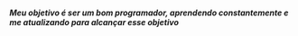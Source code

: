 
<h5> Meu objetivo é ser um bom programador, aprendendo constantemente e me atualizando para alcançar esse objetivo</h5>
<!--<img src="https://github-readme-stats.vercel.app/api/top-langs/?username=lipesc&theme=default&show_icons=true&hide_border=true&layout=compact" alt="lipesc's GitHub Stats" />

<!--<img src="https://streak-stats.demolab.com?user=lipesc&theme=default&hide_border=true" alt="lipesc's GitHub Stats" />
<p align="left">
<a href="https://www.linkedin.com/in/felipesam2022/" target="blank"><img align="center" src="https://raw.githubusercontent.com/rahuldkjain/github-profile-readme-generator/master/src/images/icons/Social/linked-in-alt.svg" alt="https://www.linkedin.com/in/felipesam2022/" height="30" width="40" /></a>
</p>

<p align="left">  <img src="https://www.vectorlogo.zone/logos/amazon_aws/amazon_aws-icon.svg" alt="aws" width="40" height="40"/> </a>   <img src="https://raw.githubusercontent.com/devicons/devicon/master/icons/html5/html5-original-wordmark.svg" alt="html5" width="40" height="40"/> </a>  <img src="https://raw.githubusercontent.com/devicons/devicon/master/icons/java/java-original.svg" alt="java" width="40" height="40"/> </a>  <img src="https://raw.githubusercontent.com/devicons/devicon/master/icons/javascript/javascript-original.svg" alt="javascript" width="40" height="40"/> </a> <img src="https://raw.githubusercontent.com/devicons/devicon/master/icons/linux/linux-original.svg" alt="linux" width="40" height="40"/> </a>   <img src="https://www.vectorlogo.zone/logos/springio/springio-icon.svg" alt="spring" width="40" height="40"/> </a> </p> />
